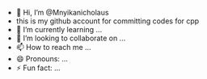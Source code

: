 - 👋 Hi, I’m @Mnyikanicholaus
- this is my github account for committing codes for cpp
- 🌱 I’m currently learning ...
- 💞️ I’m looking to collaborate on ...
- 📫 How to reach me ...
- 😄 Pronouns: ...
- ⚡ Fun fact: ...

<!---
Mnyikaniko/Mnyikaniko is a ✨ special ✨ repository because its `README.md` (this file) appears on your GitHub profile.
You can click the Preview link to take a look at your changes.
--->
